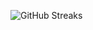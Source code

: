 ![GitHub Streaks](https://github-streaks-mqc9.onrender.com/streak/happilli/image?theme=midnight&cache_bust=1743397862&lang=ja)
